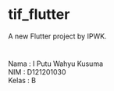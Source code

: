 # tif_flutter

A new Flutter project by IPWK.

# 
Nama  : I Putu Wahyu Kusuma  
NIM   : D121201030  
Kelas : B

